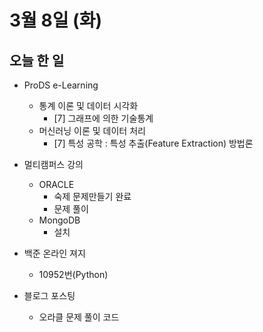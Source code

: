 # 3월 8일 (화)

## 오늘 한 일

* ProDS e-Learning

  * 통계 이론 및 데이터 시각화
    * [7] 그래프에 의한 기술통계
  * 머신러닝 이론 및 데이터 처리
    * [7] 특성 공학 : 특성 추출(Feature Extraction) 방법론
* 멀티캠퍼스 강의

  * ORACLE
    * 숙제 문제만들기 완료
    * 문제 풀이
  * MongoDB
    * 설치
* 백준 온라인 져지
  * 10952번(Python)
* 블로그 포스팅
  * 오라클 문제 풀이 코드